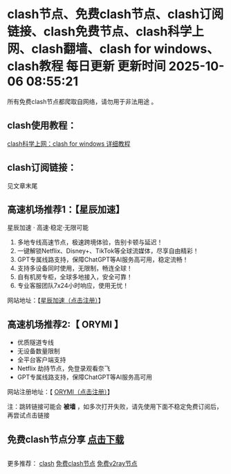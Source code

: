 # clash节点、免费clash节点、clash订阅链接、clash免费节点、clash科学上网、clash翻墙、clash for windows、clash教程 每日更新  更新时间 2025-10-06 08:55:21  
所有免费clash节点都爬取自网络，请勿用于非法用途 。

## clash使用教程：

<a href="https://clashforwindows100.com/" target="_blank">clash科学上网：clash for windows 详细教程</a>

## clash订阅链接：
见文章末尾

## 高速机场推荐1：【星辰加速】

星辰加速 · 高速·稳定·无限可能

1. 多地专线高速节点，极速跨境体验，告别卡顿与延迟！
2. 一键解锁Netflix、Disney+、TikTok等全球流媒体，尽享自由精彩！
3. GPT专属线路支持，保障ChatGPT等AI服务高可用，稳定流畅！
4. 支持多设备同时使用，无限制，畅连全球！
5. 自有机房专柜，全球多地接入，安全可靠！
6. 专业客服团队7x24小时响应，使用无忧！

网站地址：【[星辰加速（点击注册）](https://starlinkboost.com/#/register?code=9kfk8enH)】 

## 高速机场推荐2:【 ORYMI 】

- 优质隧道专线
- 无设备数量限制
- 全平台客户端支持
- Netflix 劫持节点，免登录观看奈飞
- GPT专属线路支持，保障ChatGPT等AI服务高可用

网站注册地址：【 [ORYMI（点击注册）](https://orymi.net/#/register?code=rDsEp8Hf)】 



注：跳转链接可能会 **被墙** ，如多次打开失败，请先使用下面不稳定免费订阅后，再尝试点击链接

## 免费clash节点分享  <a href="https://github.com/free-nodes/clashfree/blob/main/clash.yml" target="_blank">点击下载</a>
```  

```
更多推荐：  [clash](https://github.com/clashbk/clash)  <a href="https://clashgithub.com" target="_blank">免费clash节点</a>   <a href="https://github.com/free-nodes/v2rayfree" target="_blank">免费v2ray节点</a> 

